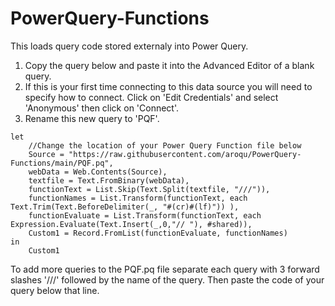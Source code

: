 # PowerQuery-Functions
This loads query code stored externaly into Power Query.

1. Copy the query below and paste it into the Advanced Editor of a blank query.
2. If this is your first time connecting to this data source you will need to specify how to connect. Click on 'Edit Credentials' and select 'Anonymous' then click on 'Connect'.
3. Rename this new query to 'PQF'.

```
let
    //Change the location of your Power Query Function file below
    Source = "https://raw.githubusercontent.com/aroqu/PowerQuery-Functions/main/PQF.pq",
    webData = Web.Contents(Source),
    textfile = Text.FromBinary(webData),
    functionText = List.Skip(Text.Split(textfile, "///")),
    functionNames = List.Transform(functionText, each Text.Trim(Text.BeforeDelimiter(_, "#(cr)#(lf)")) ),
    functionEvaluate = List.Transform(functionText, each Expression.Evaluate(Text.Insert(_,0,"// "), #shared)),
    Custom1 = Record.FromList(functionEvaluate, functionNames)
in
    Custom1
```

To add more queries to the PQF.pq file separate each query with 3 forward slashes '///' followed by the name of the query. Then paste the code of your query below that line.
